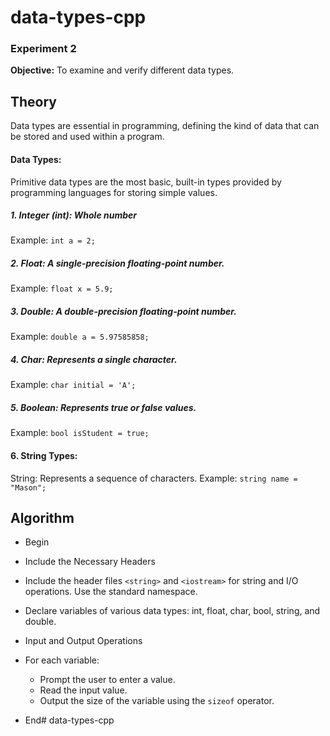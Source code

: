 # data-types-cpp
### Experiment 2
**Objective:**
To examine and verify different data types.

## Theory
Data types are essential in programming, defining the kind of data that can be stored and used within a program.

#### Data Types:
Primitive data types are the most basic, built-in types provided by programming languages for storing simple values.

##### 1. Integer (int): Whole number
Example: `int a = 2;`

##### 2. Float: A single-precision floating-point number.
Example: `float x = 5.9;`

##### 3. Double: A double-precision floating-point number.
Example: `double a = 5.97585858;`

##### 4. Char: Represents a single character.
Example: `char initial = 'A';`

##### 5. Boolean: Represents true or false values.
Example: `bool isStudent = true;`

#### 6. String Types:
String: Represents a sequence of characters.
Example: `string name = "Mason";`

## Algorithm

* Begin

* Include the Necessary Headers

* Include the header files `<string>` and `<iostream>` for string and I/O operations. Use the standard namespace.

* Declare variables of various data types: int, float, char, bool, string, and double.

* Input and Output Operations

* For each variable:
  - Prompt the user to enter a value.
  - Read the input value.
  - Output the size of the variable using the `sizeof` operator.

* End# data-types-cpp
